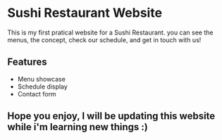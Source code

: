 # Sushi Restaurant Website

This is my first pratical website for a Sushi Restaurant. you can see the menus, the  concept, check our schedule, and get in touch with us!

## Features

- Menu showcase
- Schedule display
- Contact form

## Hope you enjoy, I will be updating this website while i'm learning new things :)
